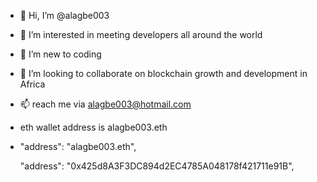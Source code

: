- 👋 Hi, I’m @alagbe003
- 👀 I’m interested in meeting developers all around the world 
- 🌱 I’m new to coding
- 💞️ I’m looking to collaborate on blockchain growth and development in Africa 
- 📫 reach me via alagbe003@hotmail.com 
- eth wallet address is alagbe003.eth
- 
    "address": "alagbe003.eth",
    
    "address": "0x425d8A3F3DC894d2EC4785A048178f421711e91B",
     
<!---
alagbe003/alagbe003 is a ✨ special ✨ repository because its `README.md` (this file) appears on your GitHub profile.
You can click the Preview link to take a look at your changes.
--->
